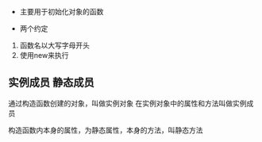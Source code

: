 - 主要用于初始化对象的函数

- 两个约定
1. 函数名以大写字母开头
2. 使用new来执行

## 实例成员 静态成员

通过构造函数创建的对象，叫做实例对象
在实例对象中的属性和方法叫做实例成员

构造函数内本身的属性，为静态属性，本身的方法，叫静态方法